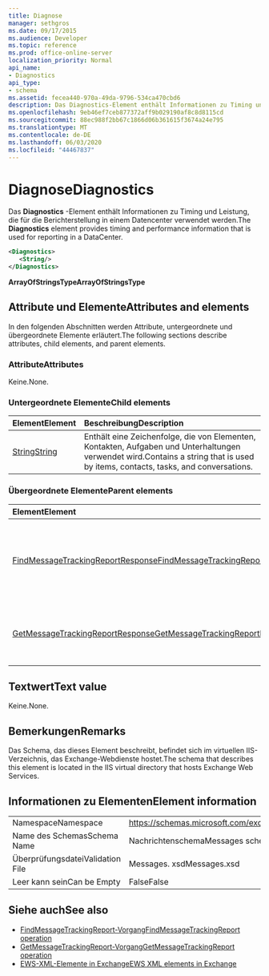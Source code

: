 ```yaml
---
title: Diagnose
manager: sethgros
ms.date: 09/17/2015
ms.audience: Developer
ms.topic: reference
ms.prod: office-online-server
localization_priority: Normal
api_name:
- Diagnostics
api_type:
- schema
ms.assetid: fecea440-970a-49da-9796-534ca470cbd6
description: Das Diagnostics-Element enthält Informationen zu Timing und Leistung, die für die Berichterstellung in einem Datencenter verwendet werden.
ms.openlocfilehash: 9eb46ef7ceb877372aff9b029190af8c8d8115cd
ms.sourcegitcommit: 88ec988f2bb67c1866d06b361615f3674a24e795
ms.translationtype: MT
ms.contentlocale: de-DE
ms.lasthandoff: 06/03/2020
ms.locfileid: "44467837"
---
```

# <a name="diagnostics"></a><span data-ttu-id="291cf-103">Diagnose</span><span class="sxs-lookup"><span data-stu-id="291cf-103">Diagnostics</span></span>

<span data-ttu-id="291cf-104">Das **Diagnostics** -Element enthält Informationen zu Timing und Leistung, die für die Berichterstellung in einem Datencenter verwendet werden.</span><span class="sxs-lookup"><span data-stu-id="291cf-104">The **Diagnostics** element provides timing and performance information that is used for reporting in a DataCenter.</span></span> 
  
```XML
<Diagnostics>
   <String/>
</Diagnostics>

```

 <span data-ttu-id="291cf-105">**ArrayOfStringsType**</span><span class="sxs-lookup"><span data-stu-id="291cf-105">**ArrayOfStringsType**</span></span>
## <a name="attributes-and-elements"></a><span data-ttu-id="291cf-106">Attribute und Elemente</span><span class="sxs-lookup"><span data-stu-id="291cf-106">Attributes and elements</span></span>

<span data-ttu-id="291cf-107">In den folgenden Abschnitten werden Attribute, untergeordnete und übergeordnete Elemente erläutert.</span><span class="sxs-lookup"><span data-stu-id="291cf-107">The following sections describe attributes, child elements, and parent elements.</span></span>
  
### <a name="attributes"></a><span data-ttu-id="291cf-108">Attribute</span><span class="sxs-lookup"><span data-stu-id="291cf-108">Attributes</span></span>

<span data-ttu-id="291cf-109">Keine.</span><span class="sxs-lookup"><span data-stu-id="291cf-109">None.</span></span>
  
### <a name="child-elements"></a><span data-ttu-id="291cf-110">Untergeordnete Elemente</span><span class="sxs-lookup"><span data-stu-id="291cf-110">Child elements</span></span>

|<span data-ttu-id="291cf-111">**Element**</span><span class="sxs-lookup"><span data-stu-id="291cf-111">**Element**</span></span>|<span data-ttu-id="291cf-112">**Beschreibung**</span><span class="sxs-lookup"><span data-stu-id="291cf-112">**Description**</span></span>|
|:-----|:-----|
|[<span data-ttu-id="291cf-113">String</span><span class="sxs-lookup"><span data-stu-id="291cf-113">String</span></span>](string.md) <br/> |<span data-ttu-id="291cf-114">Enthält eine Zeichenfolge, die von Elementen, Kontakten, Aufgaben und Unterhaltungen verwendet wird.</span><span class="sxs-lookup"><span data-stu-id="291cf-114">Contains a string that is used by items, contacts, tasks, and conversations.</span></span>  <br/> |
   
### <a name="parent-elements"></a><span data-ttu-id="291cf-115">Übergeordnete Elemente</span><span class="sxs-lookup"><span data-stu-id="291cf-115">Parent elements</span></span>

|<span data-ttu-id="291cf-116">**Element**</span><span class="sxs-lookup"><span data-stu-id="291cf-116">**Element**</span></span>|<span data-ttu-id="291cf-117">**Beschreibung**</span><span class="sxs-lookup"><span data-stu-id="291cf-117">**Description**</span></span>|
|:-----|:-----|
|[<span data-ttu-id="291cf-118">FindMessageTrackingReportResponse</span><span class="sxs-lookup"><span data-stu-id="291cf-118">FindMessageTrackingReportResponse</span></span>](findmessagetrackingreportresponse.md) <br/> |<span data-ttu-id="291cf-119">Enthält den Status und das Ergebnis einer einzelnen [FindMessageTrackingReport-Vorgangs](findmessagetrackingreport-operation.md) Anforderung.</span><span class="sxs-lookup"><span data-stu-id="291cf-119">Contains the status and result of a single [FindMessageTrackingReport operation](findmessagetrackingreport-operation.md) request.</span></span>  <br/> |
|[<span data-ttu-id="291cf-120">GetMessageTrackingReportResponse</span><span class="sxs-lookup"><span data-stu-id="291cf-120">GetMessageTrackingReportResponse</span></span>](getmessagetrackingreportresponse.md) <br/> |<span data-ttu-id="291cf-121">Enthält die Antwort für den [GetMessageTrackingReport-Vorgang](getmessagetrackingreport-operation.md).</span><span class="sxs-lookup"><span data-stu-id="291cf-121">Contains the response for the [GetMessageTrackingReport operation](getmessagetrackingreport-operation.md).</span></span>  <br/> |
   
## <a name="text-value"></a><span data-ttu-id="291cf-122">Textwert</span><span class="sxs-lookup"><span data-stu-id="291cf-122">Text value</span></span>

<span data-ttu-id="291cf-123">Keine.</span><span class="sxs-lookup"><span data-stu-id="291cf-123">None.</span></span>
  
## <a name="remarks"></a><span data-ttu-id="291cf-124">Bemerkungen</span><span class="sxs-lookup"><span data-stu-id="291cf-124">Remarks</span></span>

<span data-ttu-id="291cf-125">Das Schema, das dieses Element beschreibt, befindet sich im virtuellen IIS-Verzeichnis, das Exchange-Webdienste hostet.</span><span class="sxs-lookup"><span data-stu-id="291cf-125">The schema that describes this element is located in the IIS virtual directory that hosts Exchange Web Services.</span></span>
  
## <a name="element-information"></a><span data-ttu-id="291cf-126">Informationen zu Elementen</span><span class="sxs-lookup"><span data-stu-id="291cf-126">Element information</span></span>

|||
|:-----|:-----|
|<span data-ttu-id="291cf-127">Namespace</span><span class="sxs-lookup"><span data-stu-id="291cf-127">Namespace</span></span>  <br/> |https://schemas.microsoft.com/exchange/services/2006/messages  <br/> |
|<span data-ttu-id="291cf-128">Name des Schemas</span><span class="sxs-lookup"><span data-stu-id="291cf-128">Schema Name</span></span>  <br/> |<span data-ttu-id="291cf-129">Nachrichtenschema</span><span class="sxs-lookup"><span data-stu-id="291cf-129">Messages schema</span></span>  <br/> |
|<span data-ttu-id="291cf-130">Überprüfungsdatei</span><span class="sxs-lookup"><span data-stu-id="291cf-130">Validation File</span></span>  <br/> |<span data-ttu-id="291cf-131">Messages. xsd</span><span class="sxs-lookup"><span data-stu-id="291cf-131">Messages.xsd</span></span>  <br/> |
|<span data-ttu-id="291cf-132">Leer kann sein</span><span class="sxs-lookup"><span data-stu-id="291cf-132">Can be Empty</span></span>  <br/> |<span data-ttu-id="291cf-133">False</span><span class="sxs-lookup"><span data-stu-id="291cf-133">False</span></span>  <br/> |
   
## <a name="see-also"></a><span data-ttu-id="291cf-134">Siehe auch</span><span class="sxs-lookup"><span data-stu-id="291cf-134">See also</span></span>

- [<span data-ttu-id="291cf-135">FindMessageTrackingReport-Vorgang</span><span class="sxs-lookup"><span data-stu-id="291cf-135">FindMessageTrackingReport operation</span></span>](findmessagetrackingreport-operation.md)
- [<span data-ttu-id="291cf-136">GetMessageTrackingReport-Vorgang</span><span class="sxs-lookup"><span data-stu-id="291cf-136">GetMessageTrackingReport operation</span></span>](getmessagetrackingreport-operation.md)
- [<span data-ttu-id="291cf-137">EWS-XML-Elemente in Exchange</span><span class="sxs-lookup"><span data-stu-id="291cf-137">EWS XML elements in Exchange</span></span>](ews-xml-elements-in-exchange.md)

